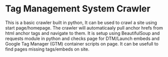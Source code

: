 <h1> Tag Management System Crawler </h1>

<p>This is a basic crawler built in python, It can be used to crawl a site using start page/homepage. The crawler will automaticaaly pull anchor hrefs from html anchor tags and navigate to them. It is setup using BeautifulSoup and requests module in python and checks page for DTM/Launch embeds and Google Tag Manager (GTM) container scripts on page. 
It can be usefull to find pages missing tags/embeds on site.</p> 
